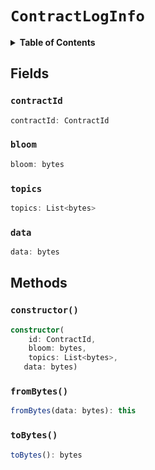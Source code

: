# `ContractLogInfo`

<details>
<summary><b>Table of Contents</b></summary>

| Item | Java | JavaScript | Go
| - | - | - | - |
| [`contractId`](#contractid) | ✅ | ✅ | ✅
| [`bloom`](#bloom) | ✅ | ✅ | ✅
| [`topics`](#topics) | ✅ | ✅ | ✅
| [`data`](#data) | ✅ | ✅ | ✅
| [`constructor()`](#constructor) | ✅ | ✅ | ✅
| [`toBytes()`](#tobytes) | ✅ | ✅ | ✅
| [`fromBytes`](#frombytes) | ✅ | ✅ | ✅

</details>

## Fields

### `contractId`

```typescript
contractId: ContractId
```

### `bloom`

```typescript
bloom: bytes
```

### `topics`

```typescript
topics: List<bytes>
```

### `data`

```typescript
data: bytes
```

## Methods

### `constructor()`

```typescript
constructor(
    id: ContractId,
    bloom: bytes,
    topics: List<bytes>,
   data: bytes)
```

### `fromBytes()`

```typescript
fromBytes(data: bytes): this
```

### `toBytes()`

```typescript
toBytes(): bytes
```

